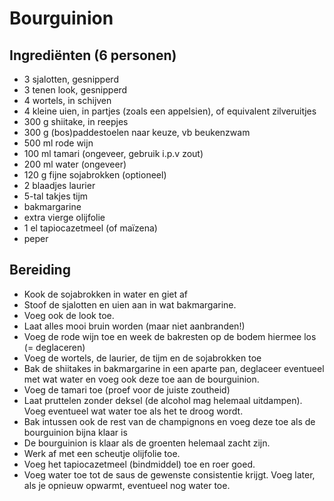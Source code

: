 # Bourguinion

## Ingrediënten (6 personen)

* 3 sjalotten, gesnipperd
* 3 tenen look, gesnipperd
* 4 wortels, in schijven
* 4 kleine uien, in partjes (zoals een appelsien), of equivalent zilveruitjes
* 300 g shiitake, in reepjes
* 300 g (bos)paddestoelen naar keuze, vb beukenzwam
* 500 ml rode wijn
* 100 ml tamari (ongeveer, gebruik i.p.v zout)
* 200 ml water (ongeveer)
* 120 g fijne sojabrokken (optioneel)
* 2 blaadjes laurier
* 5-tal takjes tijm
* bakmargarine
* extra vierge olijfolie
* 1 el tapiocazetmeel (of maïzena)
* peper

## Bereiding

* Kook de sojabrokken in water en giet af
* Stoof de sjalotten en uien aan in wat bakmargarine. 
* Voeg ook de look toe. 
* Laat alles mooi bruin worden (maar niet aanbranden!) 
* Voeg de rode wijn toe en week de bakresten op de bodem hiermee los (= deglaceren)
* Voeg de wortels, de laurier, de tijm en de sojabrokken toe
* Bak de shiitakes in bakmargarine in een aparte pan, deglaceer eventueel met wat water en voeg ook deze toe aan de bourguinion.
* Voeg de tamari toe (proef voor de juiste zoutheid)
* Laat pruttelen zonder deksel (de alcohol mag helemaal uitdampen). Voeg eventueel wat water toe als het te droog wordt.
* Bak intussen ook de rest van de champignons en voeg deze toe als de bourguinion bijna klaar is
* De bourguinion is klaar als de groenten helemaal zacht zijn.
* Werk af met een scheutje olijfolie toe. 
* Voeg het tapiocazetmeel (bindmiddel) toe en roer goed.
* Voeg water toe tot de saus de gewenste consistentie krijgt. Voeg later, als je opnieuw opwarmt, eventueel nog water toe.
